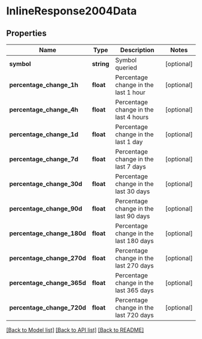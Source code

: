 # InlineResponse2004Data

## Properties
Name | Type | Description | Notes
------------ | ------------- | ------------- | -------------
**symbol** | **string** | Symbol queried | [optional] 
**percentage_change_1h** | **float** | Percentage change in the last 1 hour | [optional] 
**percentage_change_4h** | **float** | Percentage change in the last 4 hours | [optional] 
**percentage_change_1d** | **float** | Percentage change in the last 1 day | [optional] 
**percentage_change_7d** | **float** | Percentage change in the last 7 days | [optional] 
**percentage_change_30d** | **float** | Percentage change in the last 30 days | [optional] 
**percentage_change_90d** | **float** | Percentage change in the last 90 days | [optional] 
**percentage_change_180d** | **float** | Percentage change in the last 180 days | [optional] 
**percentage_change_270d** | **float** | Percentage change in the last 270 days | [optional] 
**percentage_change_365d** | **float** | Percentage change in the last 365 days | [optional] 
**percentage_change_720d** | **float** | Percentage change in the last 720 days | [optional] 

[[Back to Model list]](../../README.md#documentation-for-models) [[Back to API list]](../../README.md#documentation-for-api-endpoints) [[Back to README]](../../README.md)

